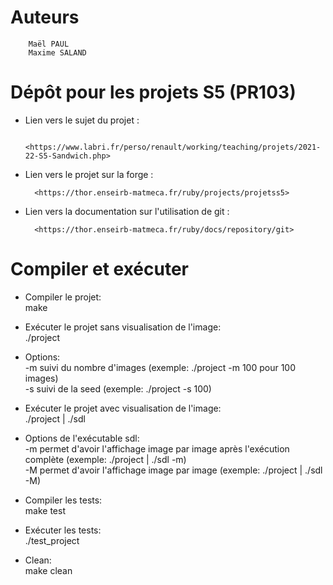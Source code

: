 # Auteurs

        Maël PAUL
        Maxime SALAND

# Dépôt pour les projets S5 (PR103)

- Lien vers le sujet du projet :

        <https://www.labri.fr/perso/renault/working/teaching/projets/2021-22-S5-Sandwich.php>

- Lien vers le projet sur la forge :

        <https://thor.enseirb-matmeca.fr/ruby/projects/projetss5>

- Lien vers la documentation sur l'utilisation de git :

        <https://thor.enseirb-matmeca.fr/ruby/docs/repository/git>

# Compiler et exécuter

- Compiler le projet:  
        make

- Exécuter le projet sans visualisation de l'image:  
        ./project

- Options:  
        -m suivi du nombre d'images (exemple: ./project -m 100 pour 100 images)  
        -s suivi de la seed (exemple: ./project -s 100)

- Exécuter le projet avec visualisation de l'image:        
        ./project | ./sdl

- Options de l'exécutable sdl:  
        -m permet d'avoir l'affichage image par image après l'exécution complète (exemple: ./project | ./sdl -m)  
        -M permet d'avoir l'affichage image par image (exemple: ./project | ./sdl -M)

- Compiler les tests:  
        make test

- Exécuter les tests:  
        ./test_project

- Clean:  
        make clean
